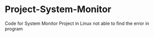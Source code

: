 # Project-System-Monitor
Code for System Monitor Project in Linux
not able to find the error in program
